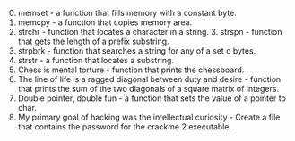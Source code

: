 0. memset - a function that fills memory with a constant byte.                                                    
1. memcpy - a function that copies memory area.                                      
2. strchr - function that locates a character in a string.                                                  3. strspn - function that gets the length of a prefix substring.                                       
4. strpbrk - function that searches a string for any of a set o bytes.                                                
5. strstr - a function that locates a substring.                                  
6. Chess is mental torture - function that prints the chessboard.                                          
7. The line of life is a ragged diagonal between duty and desire - function that prints the sum of the two diagonals of
 a square matrix of integers.                                              
8. Double pointer, double fun - a function that sets the value of a pointer to char.                                 
9. My primary goal of hacking was the intellectual curiosity - Create a file that contains the password for the crackme
2 executable.
